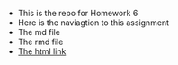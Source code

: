 * This is the repo for Homework 6 
* Here is the naviagtion to this assignment
* The md file 
* The rmd file
* [The html link](https://htmlpreview.github.io/?https://github.com/STAT545-UBC-students/hw06-RyanGao67/blob/master/HW06.html)
